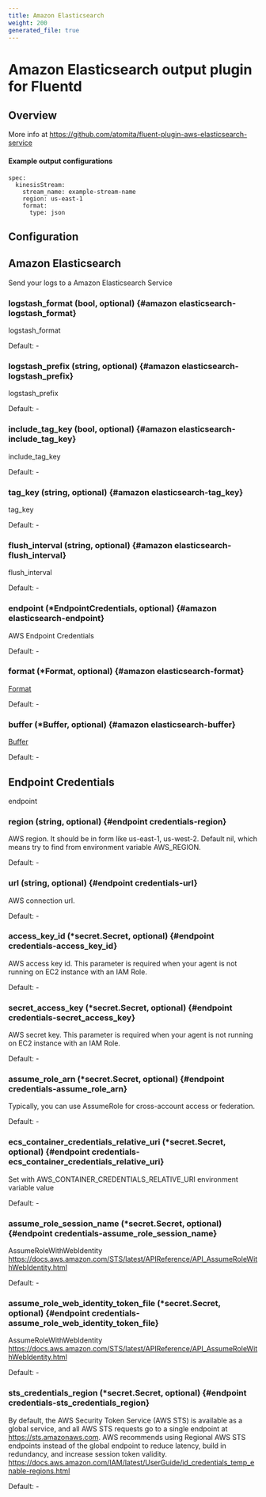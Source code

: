 ```yaml
---
title: Amazon Elasticsearch
weight: 200
generated_file: true
---
```


# Amazon Elasticsearch output plugin for Fluentd
## Overview
  More info at https://github.com/atomita/fluent-plugin-aws-elasticsearch-service

 #### Example output configurations
 ```
 spec:
   kinesisStream:
     stream_name: example-stream-name
     region: us-east-1
     format:
       type: json
 ```

## Configuration
## Amazon Elasticsearch

Send your logs to a Amazon Elasticsearch Service

### logstash_format (bool, optional) {#amazon elasticsearch-logstash_format}

logstash_format<br>

Default: -

### logstash_prefix (string, optional) {#amazon elasticsearch-logstash_prefix}

logstash_prefix<br>

Default: -

### include_tag_key (bool, optional) {#amazon elasticsearch-include_tag_key}

include_tag_key<br>

Default: -

### tag_key (string, optional) {#amazon elasticsearch-tag_key}

tag_key<br>

Default: -

### flush_interval (string, optional) {#amazon elasticsearch-flush_interval}

flush_interval<br>

Default: -

### endpoint (*EndpointCredentials, optional) {#amazon elasticsearch-endpoint}

AWS Endpoint Credentials<br>

Default: -

### format (*Format, optional) {#amazon elasticsearch-format}

[Format](../format/)<br>

Default: -

### buffer (*Buffer, optional) {#amazon elasticsearch-buffer}

[Buffer](../buffer/)<br>

Default: -


## Endpoint Credentials

endpoint

### region (string, optional) {#endpoint credentials-region}

AWS region. It should be in form like us-east-1, us-west-2. Default nil, which means try to find from environment variable AWS_REGION.<br>

Default: -

### url (string, optional) {#endpoint credentials-url}

AWS connection url.<br>

Default: -

### access_key_id (*secret.Secret, optional) {#endpoint credentials-access_key_id}

AWS access key id. This parameter is required when your agent is not running on EC2 instance with an IAM Role.<br>

Default: -

### secret_access_key (*secret.Secret, optional) {#endpoint credentials-secret_access_key}

AWS secret key. This parameter is required when your agent is not running on EC2 instance with an IAM Role.<br>

Default: -

### assume_role_arn (*secret.Secret, optional) {#endpoint credentials-assume_role_arn}

Typically, you can use AssumeRole for cross-account access or federation.<br>

Default: -

### ecs_container_credentials_relative_uri (*secret.Secret, optional) {#endpoint credentials-ecs_container_credentials_relative_uri}

Set with AWS_CONTAINER_CREDENTIALS_RELATIVE_URI environment variable value<br>

Default: -

### assume_role_session_name (*secret.Secret, optional) {#endpoint credentials-assume_role_session_name}

AssumeRoleWithWebIdentity https://docs.aws.amazon.com/STS/latest/APIReference/API_AssumeRoleWithWebIdentity.html<br>

Default: -

### assume_role_web_identity_token_file (*secret.Secret, optional) {#endpoint credentials-assume_role_web_identity_token_file}

AssumeRoleWithWebIdentity https://docs.aws.amazon.com/STS/latest/APIReference/API_AssumeRoleWithWebIdentity.html<br>

Default: -

### sts_credentials_region (*secret.Secret, optional) {#endpoint credentials-sts_credentials_region}

By default, the AWS Security Token Service (AWS STS) is available as a global service, and all AWS STS requests go to a single endpoint at https://sts.amazonaws.com. AWS recommends using Regional AWS STS endpoints instead of the global endpoint to reduce latency, build in redundancy, and increase session token validity. https://docs.aws.amazon.com/IAM/latest/UserGuide/id_credentials_temp_enable-regions.html<br>

Default: -


